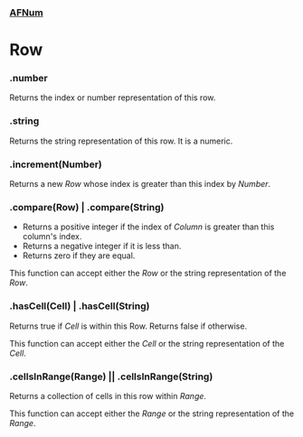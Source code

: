 ### [AFNum](README.md)
# Row


### .number
Returns the index or number representation of this row.

### .string
Returns the string representation of this row. It is a numeric.

### .increment(Number)
Returns a new *Row* whose index is greater than this index by *Number*.

### .compare(Row) | .compare(String)
- Returns a positive integer if the index of *Column* is greater than this column's index.
- Returns a negative integer if it is less than.
- Returns zero if they are equal.

This function can accept either the *Row* or the string representation of the *Row*.

### .hasCell(Cell) | .hasCell(String)
Returns true if *Cell* is within this Row. Returns false if otherwise.

This function can accept either the *Cell* or the string representation of the *Cell*.

### .cellsInRange(Range) || .cellsInRange(String)
Returns a collection of cells in this row within *Range*.

This function can accept either the *Range* or the string representation of the *Range*.
